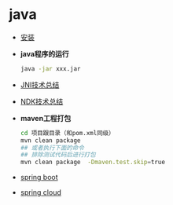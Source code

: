 # java

* [安装](install.md)

* **java程序的运行**
  
  ```bash
  java -jar xxx.jar
  ```

* [JNI技术总结](jni/readme.md)
* [NDK技术总结](ndk/readme.md)
* **maven工程打包**

  ```bash
  cd 项目跟目录（和pom.xml同级）
  mvn clean package
  ## 或者执行下面的命令
  ## 排除测试代码后进行打包
  mvn clean package  -Dmaven.test.skip=true
  ```

* [spring boot](springboot/readme.md)
* [spring cloud](springcloud/readme.md)
